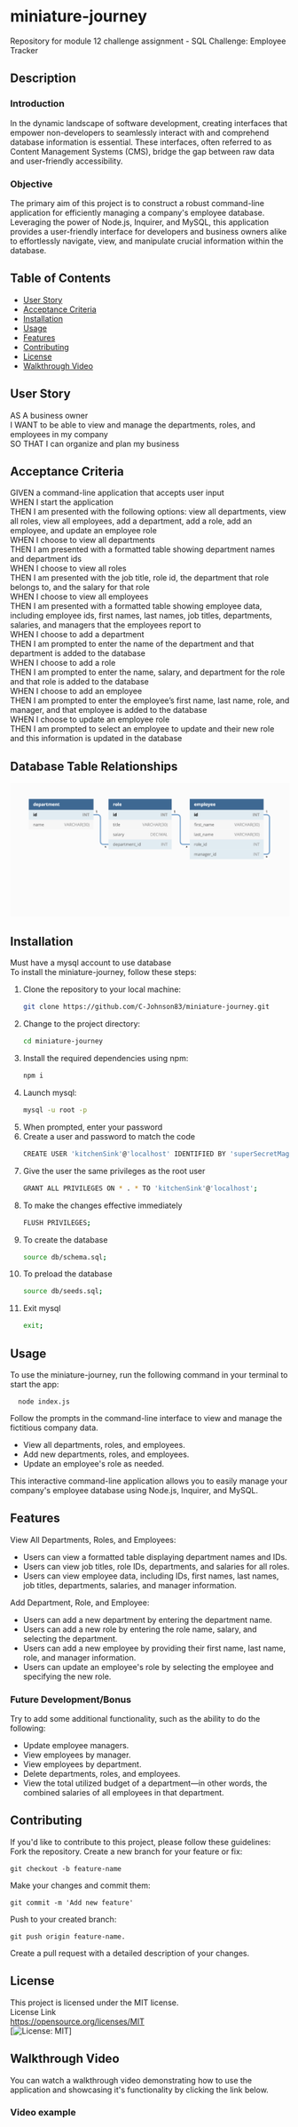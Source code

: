 # miniature-journey
Repository for module 12 challenge assignment - SQL Challenge: Employee Tracker

## Description
### Introduction
In the dynamic landscape of software development, creating interfaces that empower non-developers to seamlessly interact with and comprehend database information is essential. These interfaces, often referred to as Content Management Systems (CMS), bridge the gap between raw data and user-friendly accessibility.  

### Objective
The primary aim of this project is to construct a robust command-line application for efficiently managing a company's employee database. Leveraging the power of Node.js, Inquirer, and MySQL, this application provides a user-friendly interface for developers and business owners alike to effortlessly navigate, view, and manipulate crucial information within the database.

## Table of Contents
- [User Story](#user-story)
- [Acceptance Criteria](#acceptance-criteria)
- [Installation](#installation)
- [Usage](#usage)
- [Features](#features)
- [Contributing](#contributing)
- [License](#license)
- [Walkthrough Video](#walkthrough-video)

## User Story
AS A business owner  
I WANT to be able to view and manage the departments, roles, and employees in my company  
SO THAT I can organize and plan my business


## Acceptance Criteria  
GIVEN a command-line application that accepts user input  
WHEN I start the application  
THEN I am presented with the following options: view all departments, view all roles, view all employees, add a department, add a role, add an employee, and update an employee role  
WHEN I choose to view all departments  
THEN I am presented with a formatted table showing department names and department ids  
WHEN I choose to view all roles  
THEN I am presented with the job title, role id, the department that role belongs to, and the salary for that role  
WHEN I choose to view all employees  
THEN I am presented with a formatted table showing employee data, including employee ids, first names, last names, job titles, departments, salaries, and managers that the employees report to  
WHEN I choose to add a department  
THEN I am prompted to enter the name of the department and that department is added to the database  
WHEN I choose to add a role  
THEN I am prompted to enter the name, salary, and department for the role and that role is added to the database  
WHEN I choose to add an employee  
THEN I am prompted to enter the employee’s first name, last name, role, and manager, and that employee is added to the database  
WHEN I choose to update an employee role  
THEN I am prompted to select an employee to update and their new role and this information is updated in the database

## Database Table Relationships  
![Alt text](assets/images/12-sql-homework-demo-01.png)  

## Installation
Must have a mysql account to use database  
To install the miniature-journey, follow these steps:

1. Clone the repository to your local machine:
   ```bash
   git clone https://github.com/C-Johnson83/miniature-journey.git
2. Change to the project directory:
    ```bash  
    cd miniature-journey  
3. Install the required dependencies using npm:  
    ```bash
    npm i  
4. Launch mysql:  
    ```bash
    mysql -u root -p  
5. When prompted, enter your password  
6. Create a user and password to match the code  
    ```bash
    CREATE USER 'kitchenSink'@'localhost' IDENTIFIED BY 'superSecretMagicPassword'; 
7. Give the user the same privileges as the root user  
    ```bash
    GRANT ALL PRIVILEGES ON * . * TO 'kitchenSink'@'localhost';
8. To make the changes effective immediately  
    ```bash
    FLUSH PRIVILEGES;  
9. To create the database  
    ```bash
    source db/schema.sql;  
10. To preload the database  
    ```bash
    source db/seeds.sql;  
11. Exit mysql  
    ```bash
    exit;  
## Usage  
To use the miniature-journey, run the following command in your terminal to start the app:  
  
      node index.js  
Follow the prompts in the command-line interface to view and manage the fictitious company data.

- View all departments, roles, and employees.
- Add new departments, roles, and employees.
- Update an employee's role as needed.  

This interactive command-line application allows you to easily manage your company's employee database using Node.js, Inquirer, and MySQL. 

## Features  
View All Departments, Roles, and Employees:
- Users can view a formatted table displaying department names and IDs.  
- Users can view job titles, role IDs, departments, and salaries for all roles.  
- Users can view employee data, including IDs, first names, last names, job titles, departments, salaries, and manager information.  

Add Department, Role, and Employee:  
- Users can add a new department by entering the department name.  
- Users can add a new role by entering the role name, salary, and selecting the department.  
- Users can add a new employee by providing their first name, last name, role, and manager information.  
- Users can update an employee's role by selecting the employee and specifying the new role.

### Future Development/Bonus
Try to add some additional functionality, such as the ability to do the following:

- Update employee managers.
- View employees by manager.
- View employees by department.
- Delete departments, roles, and employees.
- View the total utilized budget of a department—in other words, the combined salaries of all employees in that department.



## Contributing
If you'd like to contribute to this project, please follow these guidelines:  
Fork the repository.
Create a new branch for your feature or fix: 

    
    git checkout -b feature-name
Make your changes and commit them:  


    git commit -m 'Add new feature'  

Push to your created branch:  

    git push origin feature-name.  
Create a pull request with a detailed description of your changes.  

## License
This project is licensed under the MIT license.  
License Link  
https://opensource.org/licenses/MIT   
[![License: MIT](https://img.shields.io/badge/License-MIT-yellow.svg)]  

## Walkthrough Video
You can watch a walkthrough video demonstrating how to use the application and showcasing it's functionality by clicking the link below. 

### Video example










